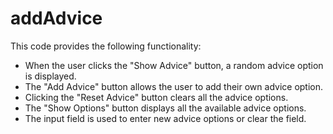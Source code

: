 # addAdvice

This code provides the following functionality:

- When the user clicks the "Show Advice" button, a random advice option is displayed.
- The "Add Advice" button allows the user to add their own advice option.
- Clicking the "Reset Advice" button clears all the advice options.
- The "Show Options" button displays all the available advice options.
- The input field is used to enter new advice options or clear the field.
